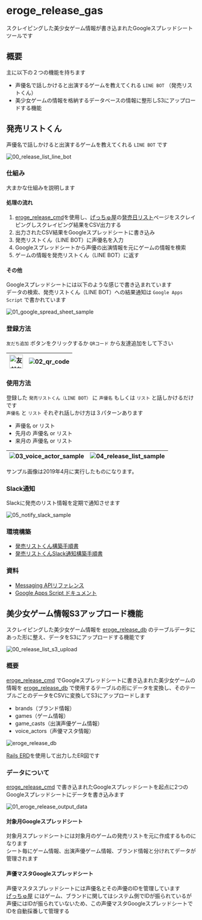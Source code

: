 # eroge_release_gas

スクレイピングした美少女ゲーム情報が書き込まれたGoogleスプレッドシートツールです

## 概要

主に以下の２つの機能を持ちます

- 声優名で話しかけると出演するゲームを教えてくれる `LINE BOT` （発売リストくん）
- 美少女ゲームの情報を格納するデータベースの情報に整形しS3にアップロードする機能

## 発売リストくん

声優名で話しかけると出演するゲームを教えてくれる `LINE BOT` です

![00_release_list_line_bot](https://raw.githubusercontent.com/dodonki1223/image_garage/master/eroge_release_gas/release_list_line_bot/readme/00_release_list_line_bot.png)

### 仕組み

大まかな仕組みを説明します

#### 処理の流れ

1. [eroge_release_cmd](https://github.com/dodonki1223/eroge_release_cmd)を使用し、[げっちゅ屋](http://www.getchu.com/top.html?gc=gc)の[発売日リスト](http://www.getchu.com/all/price.html?genre=pc_soft&year=2019&month=3&gage=&gall=all)ページをスクレイピングしスクレイピング結果をCSV出力する
2. 出力されたCSV結果をGoogleスプレッドシートに書き込み
3. 発売リストくん（LINE BOT）に声優名を入力
4. Googleスプレッドシートから声優の出演情報を元にゲームの情報を検索
5. ゲームの情報を発売リストくん（LINE BOT）に返す

#### その他

Googleスプレッドシートには以下のような感じで書き込まれています  
データの検索、発売リストくん（LINE BOT）への結果通知は `Google Apps Script` で書かれています

![01_google_spread_sheet_sample](https://raw.githubusercontent.com/dodonki1223/image_garage/master/eroge_release_gas/release_list_line_bot/readme/01_google_spread_sheet_sample.png)

### 登録方法

`友だち追加` ボタンをクリックするか `QRコード` から友達追加をして下さい

| <a href="https://line.me/R/ti/p/%40kox6824y"><img height="36" border="0" alt="友だち追加" src="https://scdn.line-apps.com/n/line_add_friends/btn/ja.png"></a> | ![02_qr_code](https://raw.githubusercontent.com/dodonki1223/image_garage/master/eroge_release_gas/release_list_line_bot/readme/02_qr_code.png) |
|:-------------------------------------------------------------------------------------------------------------------------------------------------------------:|:---------------------------------------------------------------------------------------------------------------------------------------:|

### 使用方法

登録した `発売リストくん（LINE BOT）` に `声優名` もしくは `リスト` と話しかけるだけです  
`声優名` と `リスト` それぞれ話しかけ方は３パターンあります

- 声優名 or リスト
- 先月の 声優名 or リスト
- 来月の 声優名 or リスト

| ![03_voice_actor_sample](https://raw.githubusercontent.com/dodonki1223/image_garage/master/eroge_release_gas/release_list_line_bot/readme/03_voice_actor_sample.png) | ![04_release_list_sample](https://raw.githubusercontent.com/dodonki1223/image_garage/master/eroge_release_gas/release_list_line_bot/readme/04_release_list_sample.png) |
|:-------------------------------------------------------------------------------------------------------------------------------------------------------------:|:---------------------------------------------------------------------------------------------------------------------------------------------------------------:|

サンプル画像は2019年4月に実行したものになります。

### Slack通知

Slackに発売のリスト情報を定期で通知させます

![05_notify_slack_sample](https://raw.githubusercontent.com/dodonki1223/image_garage/master/eroge_release_gas/release_list_line_bot/readme/05_notify_slack_sample.png)

### 環境構築

- [発売リストくん構築手順書](https://github.com/dodonki1223/eroge_release_gas/blob/master/documents/EROGE_RELEASE_LINE_BOT_CONSTRUCTION.md)
- [発売リストくんSlack通知構築手順書](https://github.com/dodonki1223/eroge_release_gas/blob/master/documents/NOTIFY_EROGE_RELEASE_SLACK_CONSTRUCTION.md)

### 資料

- [Messaging APIリファレンス](https://developers.line.biz/ja/reference/messaging-api/)
- [Google Apps Script ドキュメント](https://developers.google.com/apps-script/guides/services/quotas)

## 美少女ゲーム情報S3アップロード機能

スクレイピングした美少女ゲーム情報を [eroge_release_db](https://github.com/dodonki1223/eroge_release_db) のテーブルデータにあった形に整え、データをS3にアップロードする機能です

![00_release_list_s3_upload](https://raw.githubusercontent.com/dodonki1223/image_garage/master/eroge_release_gas/release_list_s3_upload/readme/00_release_list_s3_upload.png)

### 概要

[eroge_release_cmd](https://github.com/dodonki1223/eroge_release_cmd) でGoogleスプレッドシートに書き込まれた美少女ゲームの情報を [eroge_release_db](https://github.com/dodonki1223/eroge_release_db) で使用するテーブルの形にデータを変換し、そのテーブルごとのデータをCSVに変換してS3にアップロードします  

- brands（ブランド情報）
- games（ゲーム情報）
- game_casts（出演声優ゲーム情報）
- voice_actors（声優マスタ情報）

![eroge_release_db](https://raw.githubusercontent.com/dodonki1223/eroge_release_db/master/db/erd/eroge_release_db.png)

[Rails ERD](https://github.com/voormedia/rails-erd)を使用して出力したER図です

### データについて

[eroge_release_cmd](https://github.com/dodonki1223/eroge_release_cmd) で書き込まれたGoogleスプレッドシートを起点に2つのGoogleスプレッドシートにデータを書き込みます

![01_eroge_release_output_data](https://raw.githubusercontent.com/dodonki1223/image_garage/master/eroge_release_gas/release_list_s3_upload/readme/01_eroge_release_output_data.png)

#### 対象月Googleスプレッドシート

対象月スプレッドシートには対象月のゲームの発売リストを元に作成するものになります  
シート毎にゲーム情報、出演声優ゲーム情報、ブランド情報と分けれてデータが管理されます

#### 声優マスタGoogleスプレッドシート

声優マスタスプレッドシートには声優名とその声優のIDを管理しています  
[げっちゅ屋](http://www.getchu.com/top.html?gc=gc) にはゲーム、ブランドに関してはシステム側でIDが振られているが声優にはIDが振られていないため、この声優マスタGoogleスプレッドシートでIDを自動採番して管理する
